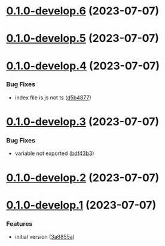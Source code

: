 # [0.1.0-develop.6](https://git.lumeweb.com/LumeWeb/presetter-relay-plugin-preset/compare/v0.1.0-develop.5...v0.1.0-develop.6) (2023-07-07)

# [0.1.0-develop.5](https://git.lumeweb.com/LumeWeb/presetter-relay-plugin-preset/compare/v0.1.0-develop.4...v0.1.0-develop.5) (2023-07-07)

# [0.1.0-develop.4](https://git.lumeweb.com/LumeWeb/presetter-relay-plugin-preset/compare/v0.1.0-develop.3...v0.1.0-develop.4) (2023-07-07)


### Bug Fixes

* index file is js not ts ([d5b4877](https://git.lumeweb.com/LumeWeb/presetter-relay-plugin-preset/commit/d5b48773a98b0eca99bea8f03ac867bd10eeb0f7))

# [0.1.0-develop.3](https://git.lumeweb.com/LumeWeb/presetter-relay-plugin-preset/compare/v0.1.0-develop.2...v0.1.0-develop.3) (2023-07-07)


### Bug Fixes

* variable not exported ([bdf43b3](https://git.lumeweb.com/LumeWeb/presetter-relay-plugin-preset/commit/bdf43b3d8eb5ee484c4078de71b29ae368c36ab2))

# [0.1.0-develop.2](https://git.lumeweb.com/LumeWeb/presetter-relay-plugin-preset/compare/v0.1.0-develop.1...v0.1.0-develop.2) (2023-07-07)

# [0.1.0-develop.1](https://git.lumeweb.com/LumeWeb/presetter-relay-plugin-preset/compare/v0.0.1...v0.1.0-develop.1) (2023-07-07)


### Features

* initial version ([3a8855a](https://git.lumeweb.com/LumeWeb/presetter-relay-plugin-preset/commit/3a8855abe2fdd41bcc95e404baa81a11123719c4))
